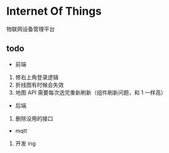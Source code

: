 # Internet Of Things

物联网设备管理平台

## todo

- 前端

1. 修右上角登录逻辑
2. 折线图有时候会失效
3. 地图 API 需要每次选完重新刷新（组件刷新问题，和 1 一样高）

- 后端

1. 删除没用的接口

- mqtt

1. 开发 ing
